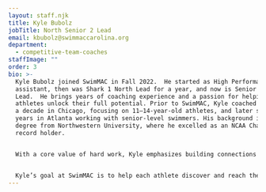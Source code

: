 ```yaml
---
layout: staff.njk
title: Kyle Bubolz
jobTitle: North Senior 2 Lead
email: kbubolz@swimmaccarolina.org
department:
  - competitive-team-coaches
staffImage: ""
order: 3
bio: >-
  Kyle Bubolz joined SwimMAC in Fall 2022.  He started as High Performance
  assistant, then was Shark 1 North Lead for a year, and now is Senior 2 South
  Lead.  He brings years of coaching experience and a passion for helping
  athletes unlock their full potential. Prior to SwimMAC, Kyle coached for over
  a decade in Chicago, focusing on 11–14-year-old athletes, and later spent two
  years in Atlanta working with senior-level swimmers. His background includes a
  degree from Northwestern University, where he excelled as an NCAA Champion and
  record holder.


  With a core value of hard work, Kyle emphasizes building connections with his athletes to foster their belief in their own abilities. Known for his enthusiasm and drive, he encourages swimmers to set high goals and enjoy the journey. Kyle’s achievements include being an ASCA National Age Group Coach of the Year finalist, and he is excited to contribute to SwimMAC, one of USA Swimming's most historic programs.


  Kyle’s goal at SwimMAC is to help each athlete discover and reach their potential while making swimming both challenging and enjoyable. Originally from Waukesha, WI, he loves spending time in Door County, WI, and lives by the advice to “Have Fun!”
---
```

